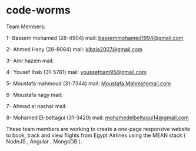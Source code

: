 # code-worms

Team Members:

1- Bassem mohamed (28-4904)
  mail: bassemmohamed1994@gmail.com

2- Ahmed Hany (28-8064)
  mail: klbala2007@gmail.com

3- Amr hazem
  mail:

4- Yousef Ihab (31-5781)
  mail: youssefgam95@gmail.com

5- Moustafa mahmoud (31-7344)  mail: Moustafa.Mahm@gmail.com


6- Moustafa nagy
  mail:

7- Ahmad el nashar
  mail:

8- Mohamed El-beltagui (31-3420)
   mail: mohamedelbeltagui14@gmail.com

These team members are working to create a one-page responsive website to book, track and view flights from Egypt Airlines using the MEAN stack ( NodeJS , Angular , MongoDB ).
